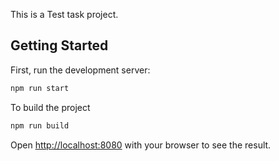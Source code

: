 This is a Test task project.

## Getting Started

First, run the development server:

```bash
npm run start
```

To build the project

```bash
npm run build
```

Open [http://localhost:8080](http://localhost:8080) with your browser to see the result.